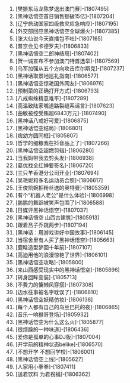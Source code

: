
1. [樊振东马龙陈梦退出澳门赛]-[1807495]
1. [黑神话悟空首日销售额破15亿]-[1807204]
1. [辽宁启动国家四级救灾应急响应]-[1807195]
1. [外交部回应黑神话悟空全球爆火]-[1807385]
1. [张大仙说今天直播包不吐]-[1807165]
1. [普京会见卡德罗夫]-[1806833]
1. [黑神话悟空二郎神结局]-[1807402]
1. [贺一诚宣布不参加澳门特首选举]-[1807569]
1. [乌军加强从五个方向攻击库尔斯克]-[1807237]
1. [黑神话取景地巡礼指南]-[1806577]
1. [黑神话悟空惊艳国外网友]-[1806976]
1. [预制菜的正确打开方式]-[1806793]
1. [八戒蜘蛛精意难平]-[1807289]
1. [高温致陆家嘴道路裂缝系谣言]-[1807623]
1. [曲敏被控受贿超6843万元]-[1807490]
1. [黑神话八戒好可爱]-[1806875]
1. [黑神话悟空结局]-[1806801]
1. [痞幼方圆同框]-[1805807]
1. [哲学的细糠我在抖音品上了]-[1807266]
1. [黑神话悟空超燃剪辑]-[1806280]
1. [当我妈带我去剪头发]-[1806938]
1. [葛优找全红婵要签名]-[1806720]
1. [三只羊香港分公司开业]-[1807694]
1. [吴艳妮和多名运动员合照]-[1806617]
1. [王俊凯婉拒粉丝送的奥特曼]-[1805359]
1. [有个“机器人老公”是什么体验]-[1806998]
1. [鹏鹏的舞蹈被笑声包围了]-[1806588]
1. [日媒评黑神话悟空]-[1807037]
1. [黑神话悟空 山西古建筑]-[1805913]
1. [跟着吕子乔跳两步]-[1807194]
1. [黑神话：用游戏讲好中国故事]-[1806145]
1. [当宿舍里有人买了黑神话悟空]-[1805663]
1. [鹿晗造型梦回十年前]-[1807107]
1. [高迪用他的浪漫惊艳了世界]-[1806101]
1. [黑神话悟空攻略]-[1805800]
1. [来山西感受现实中的黑神话悟空]-[1805896]
1. [转身回眸变装]-[1805713]
1. [不费力的慵懒风穿搭]-[1807308]
1. [边水往事被名字耽误了]-[1806810]
1. [黑神话悟空妖精仿妆]-[1806138]
1. [每个人都有自己的乌兰巴托的夜]-[1806865]
1. [音乐一响猴哥登场]-[1805932]
1. [黑神话悟空为什么这么火]-[1805877]
1. [很烦躁的一种味道]-[1806436]
1. [爱你是孤单的心事DJ版]-[1807004]
1. [开学前的精神状态belike]-[1806570]
1. [不想开学 不想回学校]-[1806001]
1. [黑神话悟空上线]-[1805627]
1. [人家用小拳拳]-[1807411]
1. [送君饮料 为君祝福]-[1806362]